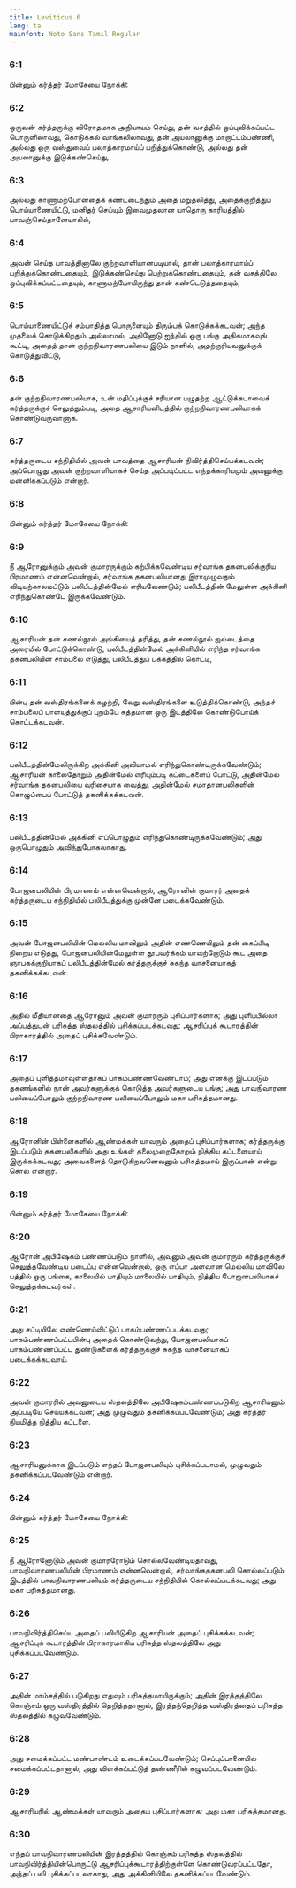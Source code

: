 ```yaml
---
title: Leviticus 6
lang: ta
mainfont: Noto Sans Tamil Regular
---
```


###  6:1

பின்னும் கர்த்தர் மோசேயை நோக்கி:

###  6:2

ஒருவன் கர்த்தருக்கு விரோதமாக அநியாயம் செய்து, தன் வசத்தில் ஒப்புவிக்கப்பட்ட பொருளிலாவது, கொடுக்கல் வாங்கலிலாவது, தன் அயலானுக்கு மாறாட்டம்பண்ணி, அல்லது ஒரு வஸ்துவைப் பலாத்காரமாய்ப் பறித்துக்கொண்டு, அல்லது தன் அயலானுக்கு இடுக்கண்செய்து,

###  6:3

அல்லது காணாமற்போனதைக் கண்டடைந்தும் அதை மறுதலித்து, அதைக்குறித்துப் பொய்யாணையிட்டு, மனிதர் செய்யும் இவைமுதலான யாதொரு காரியத்தில் பாவஞ்செய்தானேயாகில்,

###  6:4

அவன் செய்த பாவத்தினாலே குற்றவாளியானபடியால், தான் பலாத்காரமாய்ப் பறித்துக்கொண்டதையும், இடுக்கண்செய்து பெற்றுக்கொண்டதையும், தன் வசத்திலே ஒப்புவிக்கப்பட்டதையும், காணாமற்போயிருந்து தான் கண்டெடுத்ததையும்,

###  6:5

பொய்யாணையிட்டுச் சம்பாதித்த பொருளையும் திரும்பக் கொடுக்கக்கடவன்; அந்த முதலைக் கொடுக்கிறதும் அல்லாமல், அதினோடு ஐந்தில் ஒரு பங்கு அதிகமாகவுங் கூட்டி, அதைத் தான் குற்றநிவாரணபலியை இடும் நாளில், அதற்குரியவனுக்குக் கொடுத்துவிட்டு,

###  6:6

தன் குற்றநிவாரணபலியாக, உன் மதிப்புக்குச் சரியான பழுதற்ற ஆட்டுக்கடாவைக் கர்த்தருக்குச் செலுத்தும்படி, அதை ஆசாரியனிடத்தில் குற்றநிவாரணபலியாகக் கொண்டுவருவானாக.

###  6:7

கர்த்தருடைய சந்நிதியில் அவன் பாவத்தை ஆசாரியன் நிவிர்த்திசெய்யக்கடவன்; அப்பொழுது அவன் குற்றவாளியாகச் செய்த அப்படிப்பட்ட எந்தக்காரியமும் அவனுக்கு மன்னிக்கப்படும் என்றார்.

###  6:8

பின்னும் கர்த்தர் மோசேயை நோக்கி:

###  6:9

நீ ஆரோனுக்கும் அவன் குமாரருக்கும் கற்பிக்கவேண்டிய சர்வாங்க தகனபலிக்குரிய பிரமாணம் என்னவென்றால், சர்வாங்க தகனபலியானது இராமுழுவதும் விடியற்காலமட்டும் பலிபீடத்தின்மேல் எரியவேண்டும்; பலிபீடத்தின் மேலுள்ள அக்கினி எரிந்துகொண்டே இருக்கவேண்டும்.

###  6:10

ஆசாரியன் தன் சணல்நூல் அங்கியைத் தரித்து, தன் சணல்நூல் ஜல்லடத்தை அரையில் போட்டுக்கொண்டு, பலிபீடத்தின்மேல் அக்கினியில் எரிந்த சர்வாங்க தகனபலியின் சாம்பலை எடுத்து, பலிபீடத்துப் பக்கத்தில் கொட்டி,

###  6:11

பின்பு தன் வஸ்திரங்களைக் கழற்றி, வேறு வஸ்திரங்களை உடுத்திக்கொண்டு, அந்தச் சாம்பலைப் பாளயத்துக்குப் புறம்பே சுத்தமான ஒரு இடத்திலே கொண்டுபோய்க் கொட்டக்கடவன்.

###  6:12

பலிபீடத்தின்மேலிருக்கிற அக்கினி அவியாமல் எரிந்துகொண்டிருக்கவேண்டும்; ஆசாரியன் காலைதோறும் அதின்மேல் எரியும்படி கட்டைகளைப் போட்டு, அதின்மேல் சர்வாங்க தகனபலியை வரிசையாக வைத்து, அதின்மேல் சமாதானபலிகளின் கொழுப்பைப் போட்டுத் தகனிக்கக்கடவன்.

###  6:13

பலிபீடத்தின்மேல் அக்கினி எப்பொழுதும் எரிந்துகொண்டிருக்கவேண்டும்; அது ஒருபொழுதும் அவிந்துபோகலாகாது.

###  6:14

போஜனபலியின் பிரமாணம் என்னவென்றால், ஆரோனின் குமாரர் அதைக் கர்த்தருடைய சந்நிதியில் பலிபீடத்துக்கு முன்னே படைக்கவேண்டும்.

###  6:15

அவன் போஜனபலியின் மெல்லிய மாவிலும் அதின் எண்ணெயிலும் தன் கைப்பிடி நிறைய எடுத்து, போஜனபலியின்மேலுள்ள தூபவர்க்கம் யாவற்றோடும் கூட அதை ஞாபகக்குறியாகப் பலிபீடத்தின்மேல் கர்த்தருக்குச் சுகந்த வாசனையாகத் தகனிக்கக்கடவன்.

###  6:16

அதில் மீதியானதை ஆரோனும் அவன் குமாரரும் புசிப்பார்களாக; அது புளிப்பில்லா அப்பத்துடன் பரிசுத்த ஸ்தலத்தில் புசிக்கப்படக்கடவது; ஆசரிப்புக் கூடாரத்தின் பிராகாரத்தில் அதைப் புசிக்கவேண்டும்.

###  6:17

அதைப் புளித்தமாவுள்ளதாகப் பாகம்பண்ணவேண்டாம்; அது எனக்கு இடப்படும் தகனங்களில் நான் அவர்களுக்குக் கொடுத்த அவர்களுடைய பங்கு; அது பாவநிவாரண பலியைப்போலும் குற்றநிவாரண பலியைப்போலும் மகா பரிசுத்தமானது.

###  6:18

ஆரோனின் பிள்ளைகளில் ஆண்மக்கள் யாவரும் அதைப் புசிப்பார்களாக; கர்த்தருக்கு இடப்படும் தகனபலிகளில் அது உங்கள் தலைமுறைதோறும் நித்திய கட்டளையாய் இருக்கக்கடவது; அவைகளைத் தொடுகிறவனெவனும் பரிசுத்தமாய் இருப்பான் என்று சொல் என்றார்.

###  6:19

பின்னும் கர்த்தர் மோசேயை நோக்கி:

###  6:20

ஆரோன் அபிஷேகம் பண்ணப்படும் நாளில், அவனும் அவன் குமாரரும் கர்த்தருக்குச் செலுத்தவேண்டிய படைப்பு என்னவென்றால், ஒரு எப்பா அளவான மெல்லிய மாவிலே பத்தில் ஒரு பங்கை, காலையில் பாதியும் மாலையில் பாதியும், நித்திய போஜனபலியாகச் செலுத்தக்கடவர்கள்.

###  6:21

அது சட்டியிலே எண்ணெய்விட்டுப் பாகம்பண்ணப்படக்கடவது; பாகம்பண்ணப்பட்டபின்பு அதைக் கொண்டுவந்து, போஜனபலியாகப் பாகம்பண்ணப்பட்ட துண்டுகளைக் கர்த்தருக்குச் சுகந்த வாசனையாகப் படைக்கக்கடவாய்.

###  6:22

அவன் குமாரரில் அவனுடைய ஸ்தலத்திலே அபிஷேகம்பண்ணப்படுகிற ஆசாரியனும் அப்படியே செய்யக்கடவன்; அது முழுவதும் தகனிக்கப்படவேண்டும்; அது கர்த்தர் நியமித்த நித்திய கட்டளை.

###  6:23

ஆசாரியனுக்காக இடப்படும் எந்தப் போஜனபலியும் புசிக்கப்படாமல், முழுவதும் தகனிக்கப்படவேண்டும் என்றார்.

###  6:24

பின்னும் கர்த்தர் மோசேயை நோக்கி:

###  6:25

நீ ஆரோனோடும் அவன் குமாரரோடும் சொல்லவேண்டியதாவது, பாவநிவாரணபலியின் பிரமாணம் என்னவென்றால், சர்வாங்கதகனபலி கொல்லப்படும் இடத்தில் பாவநிவாரணபலியும் கர்த்தருடைய சந்நிதியில் கொல்லப்படக்கடவது; அது மகா பரிசுத்தமானது.

###  6:26

பாவநிவிர்த்திசெய்ய அதைப் பலியிடுகிற ஆசாரியன் அதைப் புசிக்கக்கடவன்; ஆசரிப்புக் கூடாரத்தின் பிராகாரமாகிய பரிசுத்த ஸ்தலத்திலே அது புசிக்கப்படவேண்டும்.

###  6:27

அதின் மாம்சத்தில் படுகிறது எதுவும் பரிசுத்தமாயிருக்கும்; அதின் இரத்தத்திலே கொஞ்சம் ஒரு வஸ்திரத்தில் தெறித்ததானால், இரத்தந்தெறித்த வஸ்திரத்தைப் பரிசுத்த ஸ்தலத்தில் கழுவவேண்டும்.

###  6:28

அது சமைக்கப்பட்ட மண்பாண்டம் உடைக்கப்படவேண்டும்; செப்புப்பானையில் சமைக்கப்பட்டதானால், அது விளக்கப்பட்டுத் தண்ணீரில் கழுவப்படவேண்டும்.

###  6:29

ஆசாரியரில் ஆண்மக்கள் யாவரும் அதைப் புசிப்பார்களாக; அது மகா பரிசுத்தமானது.

###  6:30

எந்தப் பாவநிவாரணபலியின் இரத்தத்தில் கொஞ்சம் பரிசுத்த ஸ்தலத்தில் பாவநிவிர்த்தியின்பொருட்டு ஆசரிப்புக்கூடாரத்திற்குள்ளே கொண்டுவரப்பட்டதோ, அந்தப் பலி புசிக்கப்படலாகாது, அது அக்கினியிலே தகனிக்கப்படவேண்டும்.

